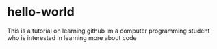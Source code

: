 # hello-world
This is a tutorial on learning github
Im a computer programming student who is interested in learning more about code
